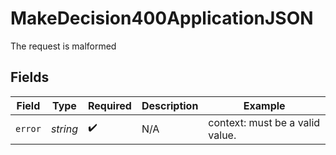 # MakeDecision400ApplicationJSON

The request is malformed



## Fields

| Field                           | Type                            | Required                        | Description                     | Example                         |
| ------------------------------- | ------------------------------- | ------------------------------- | ------------------------------- | ------------------------------- |
| `error`                         | *string*                        | :heavy_check_mark:              | N/A                             | context: must be a valid value. |
